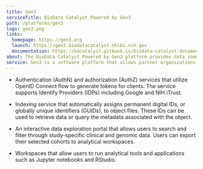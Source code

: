 ```yaml
---
title: Gen3
serviceTitle: BioData Catalyst Powered by Gen3
path: /platforms/gen3
logo: gen3.png
links:
  homepage: https://gen3.org
  launch: https://gen3.biodatacatalyst.nhlbi.nih.gov
  documentation: https://bdcatalyst.gitbook.io/biodata-catalyst-documentation/explore_data/gen3-discovering-data
about: The BioData Catalyst Powered by Gen3 platform provides data commons services through authentication/authorization, object file indexing, interactive data search and export, and analytical workspaces services. Partner organizations and approved researchers can search and access hosted genomic and phenotypic data, and export selected cohorts to analytical workspaces in a scalable, reproducible, and secure manner.
service: Gen3 is a software platform that allows partner organizations and grant approved researchers to search and access harmonized datasets. Users can search over project and study-specific genomic and phenotypic data and export selected cohorts to analytical workspaces in a scalable, reproducible, and secure manner.
---
```


- Authentication (AuthN) and authorization (AuthZ) services that utilize OpenID Connect flow to generate tokens for clients. The service supports Identify Providers (IDPs) including Google and NIH iTrust.

- Indexing service that automatically assigns permanent digital IDs, or globally unique identifiers (GUIDs), to object files. These IDs can be used to retrieve data or query the metadata associated with the object.

- An interactive data exploration portal that allows users to search and filter through study-specific clinical and genomic data. Users can export their selected cohorts to analytical workspaces.

- Workspaces that allow users to run analytical tools and applications such as Jupyter notebooks and RStudio.
